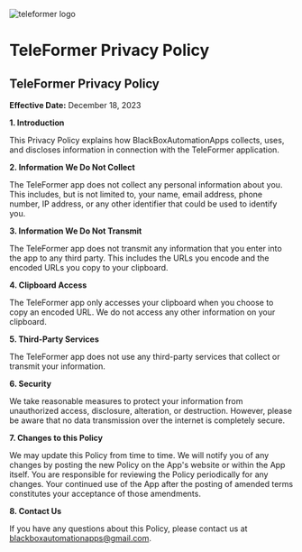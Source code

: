 ![teleformer logo](https://github.com/KaiKai7/TeleFormer/assets/87836320/09dc0767-c159-4bfb-a233-8900be6d8e5d)

# TeleFormer Privacy Policy
## TeleFormer Privacy Policy

**Effective Date:** December 18, 2023

**1. Introduction**

This Privacy Policy explains how BlackBoxAutomationApps collects, uses, and discloses information in connection with the TeleFormer application.

**2. Information We Do Not Collect**

The TeleFormer app does not collect any personal information about you. This includes, but is not limited to, your name, email address, phone number, IP address, or any other identifier that could be used to identify you.

**3. Information We Do Not Transmit**

The TeleFormer app does not transmit any information that you enter into the app to any third party. This includes the URLs you encode and the encoded URLs you copy to your clipboard.

**4. Clipboard Access**

The TeleFormer app only accesses your clipboard when you choose to copy an encoded URL. We do not access any other information on your clipboard.

**5. Third-Party Services**

The TeleFormer app does not use any third-party services that collect or transmit your information.

**6. Security**

We take reasonable measures to protect your information from unauthorized access, disclosure, alteration, or destruction. However, please be aware that no data transmission over the internet is completely secure.

**7. Changes to this Policy**

We may update this Policy from time to time. We will notify you of any changes by posting the new Policy on the App's website or within the App itself. You are responsible for reviewing the Policy periodically for any changes. Your continued use of the App after the posting of amended terms constitutes your acceptance of those amendments.

**8. Contact Us**

If you have any questions about this Policy, please contact us at blackboxautomationapps@gmail.com.
